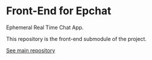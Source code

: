# Front-End for Epchat

Ephemeral Real Time Chat App.

This repository is the front-end submodule of the project.

[See main repository](https://github.com/odelbos/epchat)
